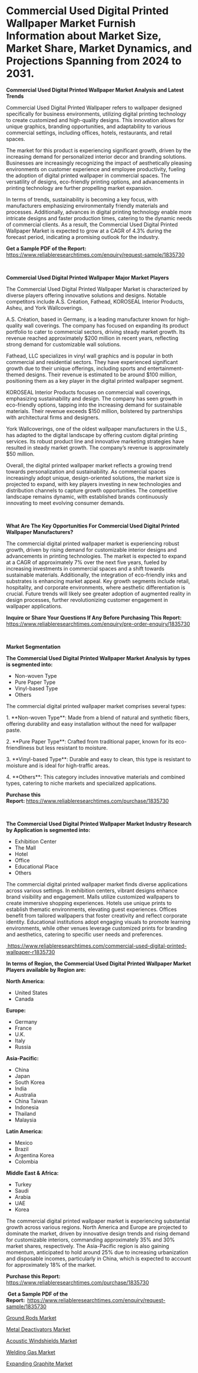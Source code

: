<p><h1>Commercial Used Digital Printed Wallpaper Market Furnish Information about Market Size, Market Share, Market Dynamics, and Projections Spanning from 2024 to 2031.</h1></p><p><strong>Commercial Used Digital Printed Wallpaper Market Analysis and Latest Trends</strong></p>
<p><p>Commercial Used Digital Printed Wallpaper refers to wallpaper designed specifically for business environments, utilizing digital printing technology to create customized and high-quality designs. This innovation allows for unique graphics, branding opportunities, and adaptability to various commercial settings, including offices, hotels, restaurants, and retail spaces. </p><p>The market for this product is experiencing significant growth, driven by the increasing demand for personalized interior decor and branding solutions. Businesses are increasingly recognizing the impact of aesthetically pleasing environments on customer experience and employee productivity, fueling the adoption of digital printed wallpaper in commercial spaces. The versatility of designs, eco-friendly printing options, and advancements in printing technology are further propelling market expansion.</p><p>In terms of trends, sustainability is becoming a key focus, with manufacturers emphasizing environmentally friendly materials and processes. Additionally, advances in digital printing technology enable more intricate designs and faster production times, catering to the dynamic needs of commercial clients. As a result, the Commercial Used Digital Printed Wallpaper Market is expected to grow at a CAGR of 4.3% during the forecast period, indicating a promising outlook for the industry.</p></p>
<p><strong>Get a Sample PDF of the Report:&nbsp;</strong> <a href="https://www.reliableresearchtimes.com/enquiry/request-sample/1835730?utm_campaign=1739&utm_medium=2&utm_source=Github&utm_content=ia&utm_term=16102024&utm_id=commercial-used-digital-printed-wallpaper">https://www.reliableresearchtimes.com/enquiry/request-sample/1835730</a></p>
<p>&nbsp;</p>
<p><strong>Commercial Used Digital Printed Wallpaper Major Market Players</strong></p>
<p><p>The Commercial Used Digital Printed Wallpaper Market is characterized by diverse players offering innovative solutions and designs. Notable competitors include A.S. Création, Fathead, KOROSEAL Interior Products, Asheu, and York Wallcoverings.</p><p>A.S. Création, based in Germany, is a leading manufacturer known for high-quality wall coverings. The company has focused on expanding its product portfolio to cater to commercial sectors, driving steady market growth. Its revenue reached approximately $200 million in recent years, reflecting strong demand for customizable wall solutions.</p><p>Fathead, LLC specializes in vinyl wall graphics and is popular in both commercial and residential sectors. They have experienced significant growth due to their unique offerings, including sports and entertainment-themed designs. Their revenue is estimated to be around $100 million, positioning them as a key player in the digital printed wallpaper segment.</p><p>KOROSEAL Interior Products focuses on commercial wall coverings, emphasizing sustainability and design. The company has seen growth in eco-friendly options, tapping into the increasing demand for sustainable materials. Their revenue exceeds $150 million, bolstered by partnerships with architectural firms and designers.</p><p>York Wallcoverings, one of the oldest wallpaper manufacturers in the U.S., has adapted to the digital landscape by offering custom digital printing services. Its robust product line and innovative marketing strategies have resulted in steady market growth. The company’s revenue is approximately $50 million.</p><p>Overall, the digital printed wallpaper market reflects a growing trend towards personalization and sustainability. As commercial spaces increasingly adopt unique, design-oriented solutions, the market size is projected to expand, with key players investing in new technologies and distribution channels to capture growth opportunities. The competitive landscape remains dynamic, with established brands continuously innovating to meet evolving consumer demands.</p></p>
<p>&nbsp;</p>
<p><strong>What Are The Key Opportunities For Commercial Used Digital Printed Wallpaper Manufacturers?</strong></p>
<p><p>The commercial digital printed wallpaper market is experiencing robust growth, driven by rising demand for customizable interior designs and advancements in printing technologies. The market is expected to expand at a CAGR of approximately 7% over the next five years, fueled by increasing investments in commercial spaces and a shift towards sustainable materials. Additionally, the integration of eco-friendly inks and substrates is enhancing market appeal. Key growth segments include retail, hospitality, and corporate environments, where aesthetic differentiation is crucial. Future trends will likely see greater adoption of augmented reality in design processes, further revolutionizing customer engagement in wallpaper applications.</p></p>
<p><strong>Inquire or Share Your Questions If Any Before Purchasing This Report:</strong> <a href="https://www.reliableresearchtimes.com/enquiry/pre-order-enquiry/1835730?utm_campaign=1739&utm_medium=2&utm_source=Github&utm_content=ia&utm_term=16102024&utm_id=commercial-used-digital-printed-wallpaper">https://www.reliableresearchtimes.com/enquiry/pre-order-enquiry/1835730</a></p>
<p>&nbsp;</p>
<p><strong>Market Segmentation</strong></p>
<p><strong>The Commercial Used Digital Printed Wallpaper Market Analysis by types is segmented into:</strong></p>
<p><ul><li>Non-woven Type</li><li>Pure Paper Type</li><li>Vinyl-based Type</li><li>Others</li></ul></p>
<p><p>The commercial digital printed wallpaper market comprises several types: </p><p>1. **Non-woven Type**: Made from a blend of natural and synthetic fibers, offering durability and easy installation without the need for wallpaper paste. </p><p>2. **Pure Paper Type**: Crafted from traditional paper, known for its eco-friendliness but less resistant to moisture.</p><p>3. **Vinyl-based Type**: Durable and easy to clean, this type is resistant to moisture and is ideal for high-traffic areas.</p><p>4. **Others**: This category includes innovative materials and combined types, catering to niche markets and specialized applications.</p></p>
<p><strong>Purchase this Report:&nbsp;</strong><a href="https://www.reliableresearchtimes.com/purchase/1835730?utm_campaign=1739&utm_medium=2&utm_source=Github&utm_content=ia&utm_term=16102024&utm_id=commercial-used-digital-printed-wallpaper">https://www.reliableresearchtimes.com/purchase/1835730</a></p>
<p>&nbsp;</p>
<p><strong>The Commercial Used Digital Printed Wallpaper Market Industry Research by Application is segmented into:</strong></p>
<p><ul><li>Exhibition Center</li><li>The Mall</li><li>Hotel</li><li>Office</li><li>Educational Place</li><li>Others</li></ul></p>
<p><p>The commercial digital printed wallpaper market finds diverse applications across various settings. In exhibition centers, vibrant designs enhance brand visibility and engagement. Malls utilize customized wallpapers to create immersive shopping experiences. Hotels use unique prints to establish thematic environments, elevating guest experiences. Offices benefit from tailored wallpapers that foster creativity and reflect corporate identity. Educational institutions adopt engaging visuals to promote learning environments, while other venues leverage customized prints for branding and aesthetics, catering to specific user needs and preferences.</p></p>
<p><a href="https://www.reliableresearchtimes.com/commercial-used-digital-printed-wallpaper-r1835730?utm_campaign=1739&utm_medium=2&utm_source=Github&utm_content=ia&utm_term=16102024&utm_id=commercial-used-digital-printed-wallpaper">&nbsp;https://www.reliableresearchtimes.com/commercial-used-digital-printed-wallpaper-r1835730</a></p>
<p><strong>In terms of Region, the Commercial Used Digital Printed Wallpaper Market Players available by Region are:</strong></p>
<p>
    <p> <strong> North America: </strong>
        <ul>
            <li>United States</li>
            <li>Canada</li>
        </ul>
        </p> 
    <p> <strong> Europe: </strong>
        <ul>
            <li>Germany</li>
            <li>France</li>
            <li>U.K.</li>
            <li>Italy</li>
            <li>Russia</li>
        </ul>
        </p> 
    <p> <strong> Asia-Pacific: </strong>
        <ul>
            <li>China</li>
            <li>Japan</li>
            <li>South Korea</li>
            <li>India</li>
            <li>Australia</li>
            <li>China Taiwan</li>
            <li>Indonesia</li>
            <li>Thailand</li>
            <li>Malaysia</li>
        </ul>
        </p> 
    <p> <strong> Latin America: </strong>
        <ul>
            <li>Mexico</li>
            <li>Brazil</li>
            <li>Argentina Korea</li>
            <li>Colombia</li>
        </ul>
        </p> 
    <p> <strong> Middle East & Africa: </strong>
        <ul>
            <li>Turkey</li>
            <li>Saudi</li>
            <li>Arabia</li>
            <li>UAE</li>
            <li>Korea</li>
        </ul>
    </p>
    </p>
<p><p>The commercial digital printed wallpaper market is experiencing substantial growth across various regions. North America and Europe are projected to dominate the market, driven by innovative design trends and rising demand for customizable interiors, commanding approximately 35% and 30% market shares, respectively. The Asia-Pacific region is also gaining momentum, anticipated to hold around 25% due to increasing urbanization and disposable incomes, particularly in China, which is expected to account for approximately 18% of the market.</p></p>
<p><strong>Purchase this Report: </strong><a href="https://www.reliableresearchtimes.com/purchase/1835730?utm_campaign=1739&utm_medium=2&utm_source=Github&utm_content=ia&utm_term=16102024&utm_id=commercial-used-digital-printed-wallpaper">https://www.reliableresearchtimes.com/purchase/1835730</a></p>
<p>&nbsp;<strong>Get a Sample PDF of the Report:&nbsp;&nbsp;</strong><a href="https://www.reliableresearchtimes.com/enquiry/request-sample/1835730?utm_campaign=1739&utm_medium=2&utm_source=Github&utm_content=ia&utm_term=16102024&utm_id=commercial-used-digital-printed-wallpaper">https://www.reliableresearchtimes.com/enquiry/request-sample/1835730</a></p>
<p><strong></strong></p>
<p><p><a href="https://www.linkedin.com/pulse/ground-rods-market-segmentation-applications-types-growth-zgipc?utm_campaign=1739&utm_medium=2&utm_source=Github&utm_content=ia&utm_term=16102024&utm_id=commercial-used-digital-printed-wallpaper">Ground Rods Market</a></p><p><a href="https://www.linkedin.com/pulse/regional-adaptations-global-metal-deactivators-market-trends-ju2nc?utm_campaign=1739&utm_medium=2&utm_source=Github&utm_content=ia&utm_term=16102024&utm_id=commercial-used-digital-printed-wallpaper">Metal Deactivators Market</a></p><p><a href="https://www.linkedin.com/pulse/key-drivers-acoustic-windshields-market-trends-future-outlook-rhhef?utm_campaign=1739&utm_medium=2&utm_source=Github&utm_content=ia&utm_term=16102024&utm_id=commercial-used-digital-printed-wallpaper">Acoustic Windshields Market</a></p><p><a href="https://www.linkedin.com/pulse/welding-gas-market-global-share-ranking-overall-sales-demand-qrsdc?utm_campaign=1739&utm_medium=2&utm_source=Github&utm_content=ia&utm_term=16102024&utm_id=commercial-used-digital-printed-wallpaper">Welding Gas Market</a></p><p><a href="https://www.linkedin.com/pulse/unveiling-market-trends-global-expanding-graphite-growth-regional-q7f9c?utm_campaign=1739&utm_medium=2&utm_source=Github&utm_content=ia&utm_term=16102024&utm_id=commercial-used-digital-printed-wallpaper">Expanding Graphite Market</a></p></p>
